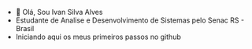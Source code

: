 - 👋 Olá, Sou Ivan Silva Alves
-   Estudante de Analise e Desenvolvimento de Sistemas pelo Senac RS - Brasil
-   Iniciando aqui os meus primeiros passos no github

<!---
Ivan-ssa/Ivan-ssa is a ✨ special ✨ repository because its `README.md` (this file) appears on your GitHub profile.
You can click the Preview link to take a look at your changes.
--->
